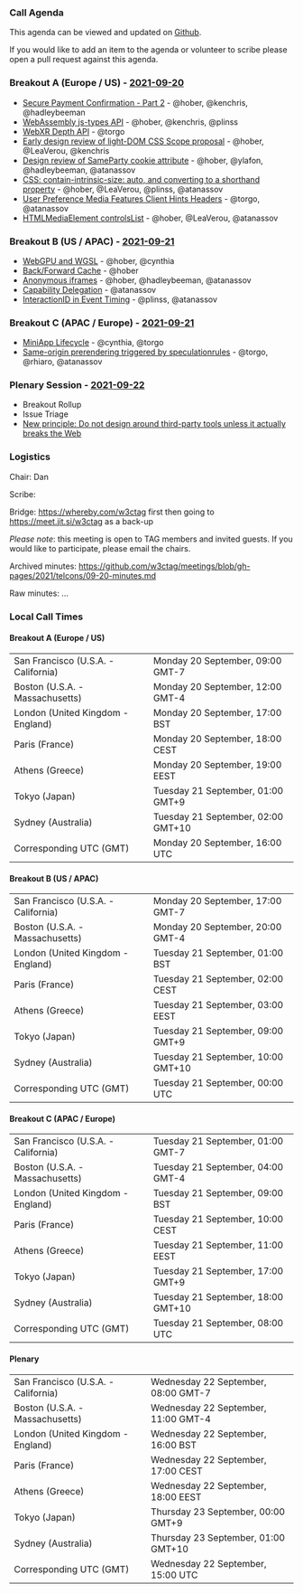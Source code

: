 ### Call Agenda

This agenda can be viewed and updated on [Github](https://github.com/w3ctag/meetings/blob/gh-pages/2021/telcons/09-20-agenda.md).

If you would like to add an item to the agenda or volunteer to scribe please open a pull request against this agenda.

### Breakout A (Europe / US) - [2021-09-20](https://www.timeanddate.com/worldclock/converter.html?iso=20210920T160000&p1=224&p2=43&p3=136&p4=195&p5=26&p6=248&p7=240)

* [Secure Payment Confirmation - Part 2](https://github.com/w3ctag/design-reviews/issues/675) - @hober, @kenchris, @hadleybeeman
* [WebAssembly js-types API](https://github.com/w3ctag/design-reviews/issues/532) - @hober, @kenchris, @plinss
* [WebXR Depth API](https://github.com/w3ctag/design-reviews/issues/550) - @torgo
* [Early design review of light-DOM CSS Scope proposal](https://github.com/w3ctag/design-reviews/issues/593) - @hober, @LeaVerou, @kenchris
* [Design review of SameParty cookie attribute](https://github.com/w3ctag/design-reviews/issues/595) - @hober, @ylafon, @hadleybeeman, @atanassov
* [CSS: contain-intrinsic-size: auto, and converting to a shorthand property](https://github.com/w3ctag/design-reviews/issues/624) - @hober, @LeaVerou, @plinss, @atanassov
* [User Preference Media Features Client Hints Headers](https://github.com/w3ctag/design-reviews/issues/632) - @torgo, @atanassov
* [HTMLMediaElement controlsList](https://github.com/w3ctag/design-reviews/issues/643) - @hober, @LeaVerou, @atanassov

### Breakout B (US / APAC) - [2021-09-21](https://www.timeanddate.com/worldclock/converter.html?iso=20210921T000000&p1=224&p2=43&p3=136&p4=195&p5=26&p6=248&p7=240)

* [WebGPU and WGSL](https://github.com/w3ctag/design-reviews/issues/626) - @hober, @cynthia
* [Back/Forward Cache](https://github.com/w3ctag/design-reviews/issues/628) - @hober
* [Anonymous iframes](https://github.com/w3ctag/design-reviews/issues/639) - @hober, @hadleybeeman, @atanassov
* [Capability Delegation](https://github.com/w3ctag/design-reviews/issues/655) - @atanassov
* [InteractionID in Event Timing](https://github.com/w3ctag/design-reviews/issues/670) - @plinss, @atanassov

### Breakout C (APAC / Europe) - [2021-09-21](https://www.timeanddate.com/worldclock/converter.html?iso=20210921T080000&p1=224&p2=43&p3=136&p4=195&p5=26&p6=248&p7=240)

* [MiniApp Lifecycle](https://github.com/w3ctag/design-reviews/issues/523) - @cynthia, @torgo
* [Same-origin prerendering triggered by speculationrules](https://github.com/w3ctag/design-reviews/issues/667) - @torgo, @rhiaro, @atanassov


### Plenary Session - [2021-09-22](https://www.timeanddate.com/worldclock/converter.html?iso=20210922T150000&p1=224&p2=43&p3=136&p4=195&p5=26&p6=248&p7=240)


* Breakout Rollup
* Issue Triage
* [New principle: Do not design around third-party tools unless it actually breaks the Web](https://github.com/w3ctag/design-principles/issues/335)

### Logistics

Chair: Dan

Scribe:

Bridge: https://whereby.com/w3ctag first then going to https://meet.jit.si/w3ctag as a back-up

*Please note*: this meeting is open to TAG members and invited guests. If you would like to participate, please email the chairs.

Archived minutes: https://github.com/w3ctag/meetings/blob/gh-pages/2021/telcons/09-20-minutes.md

Raw minutes: ...


### Local Call Times

#### Breakout A (Europe / US)

<table>
<tr><td> San Francisco (U.S.A. - California) <td> Monday 20 September, 09:00 GMT-7</td></tr>
<tr><td> Boston (U.S.A. - Massachusetts) <td> Monday 20 September, 12:00 GMT-4</td></tr>
<tr><td> London (United Kingdom - England) <td> Monday 20 September, 17:00 BST</td></tr>
<tr><td> Paris (France) <td> Monday 20 September, 18:00 CEST</td></tr>
<tr><td> Athens (Greece) <td> Monday 20 September, 19:00 EEST</td></tr>
<tr><td> Tokyo (Japan) <td> Tuesday 21 September, 01:00 GMT+9</td></tr>
<tr><td> Sydney (Australia) <td> Tuesday 21 September, 02:00 GMT+10</td></tr>
<tr><td> Corresponding UTC (GMT) <td> Monday 20 September, 16:00 UTC</td></tr>
</table>

#### Breakout B (US / APAC)

<table>
<tr><td> San Francisco (U.S.A. - California) <td> Monday 20 September, 17:00 GMT-7</td></tr>
<tr><td> Boston (U.S.A. - Massachusetts) <td> Monday 20 September, 20:00 GMT-4</td></tr>
<tr><td> London (United Kingdom - England) <td> Tuesday 21 September, 01:00 BST</td></tr>
<tr><td> Paris (France) <td> Tuesday 21 September, 02:00 CEST</td></tr>
<tr><td> Athens (Greece) <td> Tuesday 21 September, 03:00 EEST</td></tr>
<tr><td> Tokyo (Japan) <td> Tuesday 21 September, 09:00 GMT+9</td></tr>
<tr><td> Sydney (Australia) <td> Tuesday 21 September, 10:00 GMT+10</td></tr>
<tr><td> Corresponding UTC (GMT) <td> Tuesday 21 September, 00:00 UTC</td></tr>
</table>

#### Breakout C (APAC / Europe)

<table>
<tr><td> San Francisco (U.S.A. - California) <td> Tuesday 21 September, 01:00 GMT-7</td></tr>
<tr><td> Boston (U.S.A. - Massachusetts) <td> Tuesday 21 September, 04:00 GMT-4</td></tr>
<tr><td> London (United Kingdom - England) <td> Tuesday 21 September, 09:00 BST</td></tr>
<tr><td> Paris (France) <td> Tuesday 21 September, 10:00 CEST</td></tr>
<tr><td> Athens (Greece) <td> Tuesday 21 September, 11:00 EEST</td></tr>
<tr><td> Tokyo (Japan) <td> Tuesday 21 September, 17:00 GMT+9</td></tr>
<tr><td> Sydney (Australia) <td> Tuesday 21 September, 18:00 GMT+10</td></tr>
<tr><td> Corresponding UTC (GMT) <td> Tuesday 21 September, 08:00 UTC</td></tr>
</table>

#### Plenary

<table>
<tr><td> San Francisco (U.S.A. - California) <td> Wednesday 22 September, 08:00 GMT-7</td></tr>
<tr><td> Boston (U.S.A. - Massachusetts) <td> Wednesday 22 September, 11:00 GMT-4</td></tr>
<tr><td> London (United Kingdom - England) <td> Wednesday 22 September, 16:00 BST</td></tr>
<tr><td> Paris (France) <td> Wednesday 22 September, 17:00 CEST</td></tr>
<tr><td> Athens (Greece) <td> Wednesday 22 September, 18:00 EEST</td></tr>
<tr><td> Tokyo (Japan) <td> Thursday 23 September, 00:00 GMT+9</td></tr>
<tr><td> Sydney (Australia) <td> Thursday 23 September, 01:00 GMT+10</td></tr>
<tr><td> Corresponding UTC (GMT) <td> Wednesday 22 September, 15:00 UTC</td></tr>
</table>
